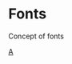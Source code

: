 # Fonts

Concept of fonts

[A](https://chilipublishdocs.atlassian.net/wiki/spaces/CPDOC/pages/1413922/Fonts)